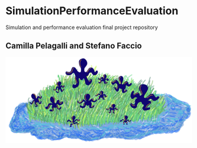 # SimulationPerformanceEvaluation
Simulation and performance evaluation final project repository

## Camilla Pelagalli and Stefano Faccio

![image](island.png)
